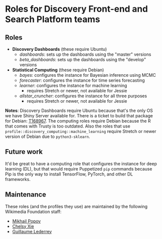 # Roles for Discovery Front-end and Search Platform teams

## Roles

- **Discovery Dashboards** (these require Ubuntu)
    - *dashboards*: sets up the dashboards using the "master" versions
    - *beta_dashboards*: sets up the dashboards using the "develop" versions
- **Statistical Computing** (these require Debian)
    - *bayes*: configures the instance for Bayesian inference using MCMC
    - *forecaster*: configures the instance for time series forecasting
    - *learner*: configures the instance for machine learning
        - requires Stretch or newer, not available for Jessie
    - *allstar_cruncher*: configures the instance for all three purposes
        - requires Stretch or newer, not available for Jessie

**Notes**: Discovery Dashboards require Ubuntu because that's the only OS we
have Shiny Server available for. There is a ticket to build that package for
Debian: [T168967](https://phabricator.wikimedia.org/T168967). The computing
roles require Debian because the R that comes with Trusty is too outdated. Also
the roles that use `profile::discovery_computing::machine_learning` require
Stretch or newer version of Debian due to `python3-sklearn`.

## Future work

It'd be great to have a computing role that configures the instance for deep
learning (DL), but that would require Puppetized `pip` commands because Pip is
the only way to install TensorFlow, PyTorch, and other DL frameworks.

## Maintenance

These roles (and the profiles they use) are maintained by the following
Wikimedia Foundation staff:

- [Mikhail Popov](https://meta.wikimedia.org/wiki/User:MPopov_(WMF))
- [Chelsy Xie](https://meta.wikimedia.org/wiki/User:CXie_(WMF))
- [Guillaume Lederrey](https://meta.wikimedia.org/wiki/User:GLederrey_(WMF))
